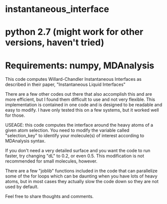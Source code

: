 # instantaneous_interface
# python 2.7 (might work for other versions, haven't tried)
# Requirements: numpy, MDAnalysis

This code computes Willard-Chandler Instantaneous Interfaces as described in their paper, "Instantaneous Liquid Interfaces"

There are a few other codes out there that also accomplish this and are more efficient, but I found them difficult to use and not very flexible. This implementation is contained in one code and is designed to be readable and easy to modify. I have only tested this on a few systems, but it worked well for those. 

USEAGE: this code computes the interface around the heavy atoms of a given atom selection. You need to modify the variable called "selection_key" to identify your molecule(s) of interest according to MDAnalysis syntax.

If you don't need a very detailed surface and you want the code to run faster, try changing "dL" to 0.2, or even 0.5. This modification is not recommended for small molecules, however.

There are a few "joblib" functions included in the code that can parallelize some of the for loops which can be daunting when you have lots of heavy atoms, but in most cases they actually slow the code down so they are not used by default.

Feel free to share thoughts and comments.
